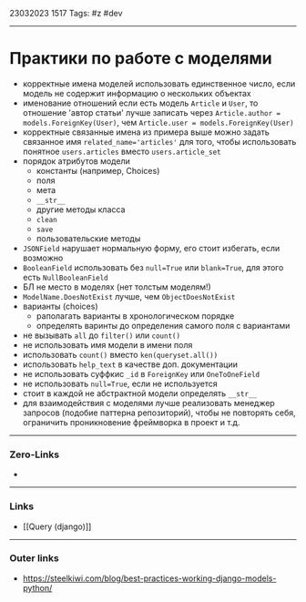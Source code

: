 23032023 1517
Tags: #z #dev

---
# Практики по работе с моделями

- корректные имена моделей
	  использовать единственное число, если модель не содержит информацию о нескольких объектах
- именование отношений
	  если есть модель `Article` и `User`, то отношение 'автор статьи' лучше записать через `Article.author = models.ForeignKey(User)`, чем `Article.user = models.ForeignKey(User)`
- корректные связанные имена
	  из примера выше можно задать связанное имя `related_name='articles'` для того, чтобы использовать понятное `users.articles` вместо `users.article_set`
 - порядок атрибутов модели
	- константы (например, Choices)
	- поля
	- мета
	- `__str__`
	- другие методы класса
	- `clean`
	- `save`
	- пользовательские методы
 - `JSONField` нарушает нормальную форму, его стоит избегать, если возможно
 - `BooleanField` использовать без `null=True` или `blank=True`, для этого есть `NullBooleanField`
 - БЛ не место в моделях (нет толстым моделям!)
 - `ModelName.DoesNotExist` лучше, чем `ObjectDoesNotExist`
 - варианты (choices)
	- раполагать варианты в хронологическом порядке
	- определять варинты до определения самого поля с вариантами
 - не вызывать `all` до `filter()` или `count()`
 - не использовать имя модели в имени поля
 - использовать `count()` вместо `ken(queryset.all())`
 - использовать `help_text` в качестве доп. документации
 - не использовать суффкис `_id` в `ForeignKey` или `OneToOneField`
 - не использовать `null=True`, если не используется
 - стоит в каждой не абстрактной модели определять `__str__`
 - для взаимодействия с моделями лучше реализовать менеджер запросов (подобие паттерна репозиторий), чтобы не повторять себя, ограничить проникновение фреймворка в проект и т.д.

---
### Zero-Links
- 

---
### Links
- [[Query (django)]]

---
### Outer links
- https://steelkiwi.com/blog/best-practices-working-django-models-python/